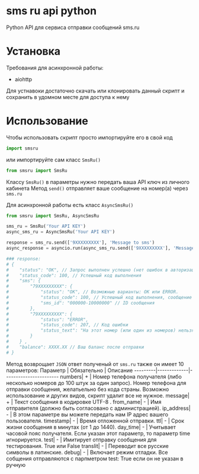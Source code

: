 # sms ru api python
 Python API для сервиса отправки сообщений sms.ru

# Установка
Требования для асинхронной работы:
 - aiohttp

Для устнавоки достаточно скачать или клонировать данный скрипт и сохранить в удомном месте для доступа к нему

# Использование
Чтобы использовать скрипт просто импортируйте его в свой код

```python
import smsru
```
или импортируйте сам класс `SmsRu()`

```python
from smsru import SmsRu
```
Классу `SmsRu()` в параметры нужно передать ваша API ключ из личного кабинета
Метод `send()` отправляет ваше сообщение на номер(а) через `sms.ru`

Для асинхронной работы есть класс `AsyncSmsRu()`

```python
from smsru import SmsRu, AsyncSmsRu

sms_ru = SmsRu('Your API KEY')
async_sms_ru = AsyncSmsRu('Your API KEY')

response = sms_ru.send(['9XXXXXXXXX'], 'Message to sms')
async_response = asyncio.run(async_sms_ru.send(['9XXXXXXXXX'], 'Message to sms'))

### response:
# {
#    "status": "OK", // Запрос выполнен успешно (нет ошибок в авторизации, проблем с отправителем, итд...)
#    "status_code": 100, // Успешный код выполнения
#    "sms": {
#        "79XXXXXXXXX": {
#            "status": "OK", // Возможные варианты: OK или ERROR.
#            "status_code": 100, // Успешный код выполнения, сообщение принято на отправку
#            "sms_id": "000000-10000000" // ID сообщения
#        },
#        "79XXXXXXXXX": {
#            "status": "ERROR",
#            "status_code": 207, // Код ошибки
#            "status_text": "На этот номер (или один из номеров) нельзя отправлять сообщения, либо указано более 100 номеров в списке получателей" // Описание ошибки
#        }
#    } ,
#    "balance": XXXX.XX // Ваш баланс после отправки
# }

```
Метод возврощает `JSON` ответ полученый от `sms.ru`
также он имеет 10 параметров:
Параметр | Обязательно | Описание
---------|-------------|-----------------------
numbers| + | Номер телефона получателя (либо несколько номеров до 100 штук за один запрос). Номер телефона для отправки сообщения, желатьельно без кода страны. Возможно использование и других видов, скрипт удалит все не нужное.
message| + | Текст сообщения в кодировке UTF-8 .
from_name| - | Имя отправителя (должно быть согласовано с администрацией).
ip_address| - | В этом параметре вы можете передать нам  IP адрес вашего пользователя.
timestamp| - | Время отложенной отправки.
ttl| - | Срок жизни сообщения в минутах (от 1 до 1440).
day_time| - | Учитывает часовой пояс получателя. Если указан этот параметр, то параметр time игнорируется.
test| - | Имитирует отправку сообщения для тестирования. True или False
translit| - | Переводит все русские символы в латинские.
debug| - | Включает режим отладки. Все собщения отправляются с парпметром test: True если он не указан в ручную

